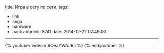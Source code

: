 title: Игра в сегу по сети.
tags:
  - link
  - sega
  - hardware
  - hack
abbrlink: 8741
date: 2014-12-22 07:49:00
---
{% youtuber video m6OeJYWAJ6c %}
{% endyoutuber %}
